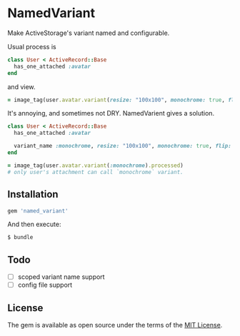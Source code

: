 # NamedVariant

Make ActiveStorage's variant named and configurable.

Usual process is

```ruby
class User < ActiveRecord::Base
  has_one_attached :avatar
end
```

and view.

```ruby
= image_tag(user.avatar.variant(resize: "100x100", monochrome: true, flip: "-90").processed)
```

It's annoying, and sometimes not DRY. NamedVarient gives a solution.

```ruby
class User < ActiveRecord::Base
  has_one_attached :avatar

  variant_name :monochrome, resize: "100x100", monochrome: true, flip: "-90"
end
```

```ruby
= image_tag(user.avatar.variant(:monochrome).processed)
# only user's attachment can call `monochrome` variant.
```

## Installation

```ruby
gem 'named_variant'
```

And then execute:
```bash
$ bundle
```

## Todo

- [ ] scoped variant name support
- [ ] config file support

## License
The gem is available as open source under the terms of the [MIT License](https://opensource.org/licenses/MIT).
